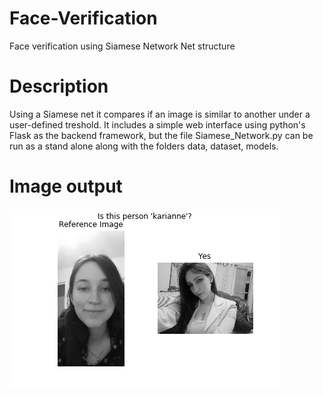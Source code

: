 # Face-Verification
Face verification using Siamese Network Net structure 

# Description
Using a Siamese net it compares if an image is similar to another under a user-defined treshold. It includes a simple web interface using python's Flask as the backend framework, but the file Siamese_Network.py can be run as a stand alone along with the folders data, dataset, models.

# Image output
![](face_verification_result.png)
